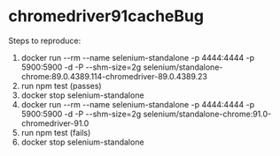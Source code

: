 # chromedriver91cacheBug
 
Steps to reproduce:

1. docker run --rm --name selenium-standalone -p 4444:4444 -p 5900:5900 -d -P --shm-size=2g selenium/standalone-chrome:89.0.4389.114-chromedriver-89.0.4389.23
2. run npm test (passes)
3. docker stop selenium-standalone
4. docker run --rm --name selenium-standalone -p 4444:4444 -p 5900:5900 -d -P --shm-size=2g selenium/standalone-chrome:91.0-chromedriver-91.0
5. run npm test (fails)
6. docker stop selenium-standalone
